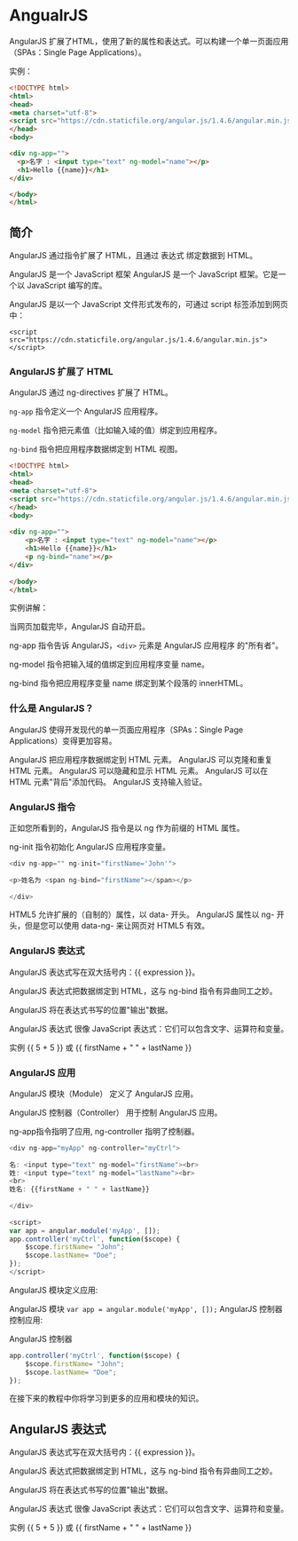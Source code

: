 # AngualrJS 

AngularJS 扩展了HTML，使用了新的属性和表达式。可以构建一个单一页面应用（SPAs：Single Page Applications）。

实例：
```html
<!DOCTYPE html>
<html>
<head>
<meta charset="utf-8">
<script src="https://cdn.staticfile.org/angular.js/1.4.6/angular.min.js"></script>
</head>
<body>

<div ng-app="">
  <p>名字 : <input type="text" ng-model="name"></p>
  <h1>Hello {{name}}</h1>
</div>

</body>
</html>
```

## 简介
AngularJS 通过指令扩展了 HTML，且通过 表达式 绑定数据到 HTML。

AngularJS 是一个 JavaScript 框架
AngularJS 是一个 JavaScript 框架。它是一个以 JavaScript 编写的库。

AngularJS 是以一个 JavaScript 文件形式发布的，可通过 script 标签添加到网页中：

`<script src="https://cdn.staticfile.org/angular.js/1.4.6/angular.min.js"></script>`

### AngularJS 扩展了 HTML
AngularJS 通过 ng-directives 扩展了 HTML。

`ng-app` 指令定义一个 AngularJS 应用程序。

`ng-model` 指令把元素值（比如输入域的值）绑定到应用程序。

`ng-bind` 指令把应用程序数据绑定到 HTML 视图。

```html
<!DOCTYPE html>
<html>
<head>
<meta charset="utf-8">
<script src="https://cdn.staticfile.org/angular.js/1.4.6/angular.min.js"></script>
</head>
<body>
 
<div ng-app="">
    <p>名字 : <input type="text" ng-model="name"></p>
    <h1>Hello {{name}}</h1>
    <p ng-bind="name"></p>
</div>
 
</body>
</html>
```

实例讲解：

当网页加载完毕，AngularJS 自动开启。

ng-app 指令告诉 AngularJS，`<div>` 元素是 AngularJS 应用程序 的"所有者"。

ng-model 指令把输入域的值绑定到应用程序变量 name。

ng-bind 指令把应用程序变量 name 绑定到某个段落的 innerHTML。

### 什么是 AngularJS？
AngularJS 使得开发现代的单一页面应用程序（SPAs：Single Page Applications）变得更加容易。

AngularJS 把应用程序数据绑定到 HTML 元素。
AngularJS 可以克隆和重复 HTML 元素。
AngularJS 可以隐藏和显示 HTML 元素。
AngularJS 可以在 HTML 元素"背后"添加代码。
AngularJS 支持输入验证。
### AngularJS 指令
正如您所看到的，AngularJS 指令是以 ng 作为前缀的 HTML 属性。

ng-init 指令初始化 AngularJS 应用程序变量。

```js
<div ng-app="" ng-init="firstName='John'">
 
<p>姓名为 <span ng-bind="firstName"></span></p>
 
</div>
```

HTML5 允许扩展的（自制的）属性，以 data- 开头。
AngularJS 属性以 ng- 开头，但是您可以使用 data-ng- 来让网页对 HTML5 有效。
### AngularJS 表达式
AngularJS 表达式写在双大括号内：{{ expression }}。

AngularJS 表达式把数据绑定到 HTML，这与 ng-bind 指令有异曲同工之妙。

AngularJS 将在表达式书写的位置"输出"数据。

AngularJS 表达式 很像 JavaScript 表达式：它们可以包含文字、运算符和变量。

实例 {{ 5 + 5 }} 或 {{ firstName + " " + lastName }}

### AngularJS 应用
AngularJS 模块（Module） 定义了 AngularJS 应用。

AngularJS 控制器（Controller） 用于控制 AngularJS 应用。

ng-app指令指明了应用, ng-controller 指明了控制器。

```js
<div ng-app="myApp" ng-controller="myCtrl">
 
名: <input type="text" ng-model="firstName"><br>
姓: <input type="text" ng-model="lastName"><br>
<br>
姓名: {{firstName + " " + lastName}}
 
</div>
 
<script>
var app = angular.module('myApp', []);
app.controller('myCtrl', function($scope) {
    $scope.firstName= "John";
    $scope.lastName= "Doe";
});
</script>

```

AngularJS 模块定义应用:

AngularJS 模块
`var app = angular.module('myApp', []);`
AngularJS 控制器控制应用:

AngularJS 控制器
```js
app.controller('myCtrl', function($scope) {
    $scope.firstName= "John";
    $scope.lastName= "Doe";
});
```
在接下来的教程中你将学习到更多的应用和模块的知识。

## AngularJS 表达式
AngularJS 表达式写在双大括号内：{{ expression }}。

AngularJS 表达式把数据绑定到 HTML，这与 ng-bind 指令有异曲同工之妙。

AngularJS 将在表达式书写的位置"输出"数据。

AngularJS 表达式 很像 JavaScript 表达式：它们可以包含文字、运算符和变量。

实例 {{ 5 + 5 }} 或 {{ firstName + " " + lastName }}